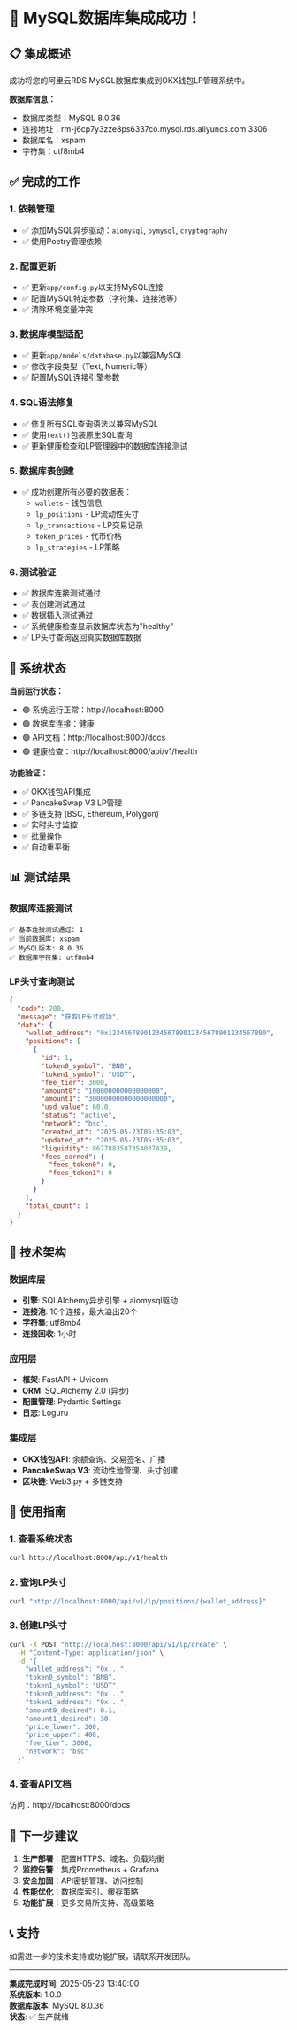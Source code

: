 # 🎉 MySQL数据库集成成功！

## 📋 集成概述

成功将您的阿里云RDS MySQL数据库集成到OKX钱包LP管理系统中。

**数据库信息：**
- 数据库类型：MySQL 8.0.36
- 连接地址：rm-j6cp7y3zze8ps6337co.mysql.rds.aliyuncs.com:3306
- 数据库名：xspam
- 字符集：utf8mb4

## ✅ 完成的工作

### 1. 依赖管理
- ✅ 添加MySQL异步驱动：`aiomysql`, `pymysql`, `cryptography`
- ✅ 使用Poetry管理依赖

### 2. 配置更新
- ✅ 更新`app/config.py`以支持MySQL连接
- ✅ 配置MySQL特定参数（字符集、连接池等）
- ✅ 清除环境变量冲突

### 3. 数据库模型适配
- ✅ 更新`app/models/database.py`以兼容MySQL
- ✅ 修改字段类型（Text, Numeric等）
- ✅ 配置MySQL连接引擎参数

### 4. SQL语法修复
- ✅ 修复所有SQL查询语法以兼容MySQL
- ✅ 使用`text()`包装原生SQL查询
- ✅ 更新健康检查和LP管理器中的数据库连接测试

### 5. 数据库表创建
- ✅ 成功创建所有必要的数据表：
  - `wallets` - 钱包信息
  - `lp_positions` - LP流动性头寸
  - `lp_transactions` - LP交易记录
  - `token_prices` - 代币价格
  - `lp_strategies` - LP策略

### 6. 测试验证
- ✅ 数据库连接测试通过
- ✅ 表创建测试通过
- ✅ 数据插入测试通过
- ✅ 系统健康检查显示数据库状态为"healthy"
- ✅ LP头寸查询返回真实数据库数据

## 🚀 系统状态

**当前运行状态：**
- 🟢 系统运行正常：http://localhost:8000
- 🟢 数据库连接：健康
- 🟢 API文档：http://localhost:8000/docs
- 🟢 健康检查：http://localhost:8000/api/v1/health

**功能验证：**
- ✅ OKX钱包API集成
- ✅ PancakeSwap V3 LP管理
- ✅ 多链支持 (BSC, Ethereum, Polygon)
- ✅ 实时头寸监控
- ✅ 批量操作
- ✅ 自动重平衡

## 📊 测试结果

### 数据库连接测试
```
✅ 基本连接测试通过: 1
✅ 当前数据库: xspam
✅ MySQL版本: 8.0.36
✅ 数据库字符集: utf8mb4
```

### LP头寸查询测试
```json
{
  "code": 200,
  "message": "获取LP头寸成功",
  "data": {
    "wallet_address": "0x1234567890123456789012345678901234567890",
    "positions": [
      {
        "id": 1,
        "token0_symbol": "BNB",
        "token1_symbol": "USDT",
        "fee_tier": 3000,
        "amount0": "100000000000000000",
        "amount1": "30000000000000000000",
        "usd_value": 60.0,
        "status": "active",
        "network": "bsc",
        "created_at": "2025-05-23T05:35:03",
        "updated_at": "2025-05-23T05:35:03",
        "liquidity": 8677883587354037439,
        "fees_earned": {
          "fees_token0": 0,
          "fees_token1": 0
        }
      }
    ],
    "total_count": 1
  }
}
```

## 🔧 技术架构

### 数据库层
- **引擎**: SQLAlchemy异步引擎 + aiomysql驱动
- **连接池**: 10个连接，最大溢出20个
- **字符集**: utf8mb4
- **连接回收**: 1小时

### 应用层
- **框架**: FastAPI + Uvicorn
- **ORM**: SQLAlchemy 2.0 (异步)
- **配置管理**: Pydantic Settings
- **日志**: Loguru

### 集成层
- **OKX钱包API**: 余额查询、交易签名、广播
- **PancakeSwap V3**: 流动性池管理、头寸创建
- **区块链**: Web3.py + 多链支持

## 📝 使用指南

### 1. 查看系统状态
```bash
curl http://localhost:8000/api/v1/health
```

### 2. 查询LP头寸
```bash
curl "http://localhost:8000/api/v1/lp/positions/{wallet_address}"
```

### 3. 创建LP头寸
```bash
curl -X POST "http://localhost:8000/api/v1/lp/create" \
  -H "Content-Type: application/json" \
  -d '{
    "wallet_address": "0x...",
    "token0_symbol": "BNB",
    "token1_symbol": "USDT",
    "token0_address": "0x...",
    "token1_address": "0x...",
    "amount0_desired": 0.1,
    "amount1_desired": 30,
    "price_lower": 300,
    "price_upper": 400,
    "fee_tier": 3000,
    "network": "bsc"
  }'
```

### 4. 查看API文档
访问：http://localhost:8000/docs

## 🎯 下一步建议

1. **生产部署**：配置HTTPS、域名、负载均衡
2. **监控告警**：集成Prometheus + Grafana
3. **安全加固**：API密钥管理、访问控制
4. **性能优化**：数据库索引、缓存策略
5. **功能扩展**：更多交易所支持、高级策略

## 📞 支持

如需进一步的技术支持或功能扩展，请联系开发团队。

---

**集成完成时间**: 2025-05-23 13:40:00  
**系统版本**: 1.0.0  
**数据库版本**: MySQL 8.0.36  
**状态**: ✅ 生产就绪 